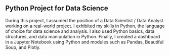 ## Python Project for Data Science

During this project, I assumed the position of a Data Scientist / Data Analyst working on a real-world project.
I exhibited my skills in Python, the language of choice for data science and analysis. 
I also used Python basics, data structures, and data manipulation in Python.
Finally, I created a dashboard in a Jupyter Notebook using Python and modules such as Pandas, Beautiful Soup, and Plotly.

